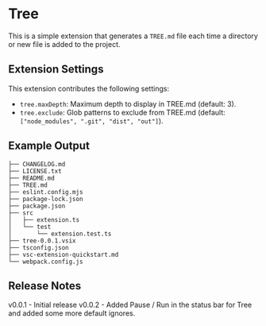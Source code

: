 # Tree

This is a simple extension that generates a `TREE.md` file each time a directory or new file is added to the project.

## Extension Settings

This extension contributes the following settings:

* `tree.maxDepth`: Maximum depth to display in TREE.md (default: 3).
* `tree.exclude`: Glob patterns to exclude from TREE.md (default: `["node_modules", ".git", "dist", "out"]`).


## Example Output

```
├── CHANGELOG.md
├── LICENSE.txt
├── README.md
├── TREE.md
├── eslint.config.mjs
├── package-lock.json
├── package.json
├── src
│   ├── extension.ts
│   └── test
│       └── extension.test.ts
├── tree-0.0.1.vsix
├── tsconfig.json
├── vsc-extension-quickstart.md
└── webpack.config.js
```


## Release Notes
v0.0.1 - Initial release
v0.0.2 - Added Pause / Run in the status bar for Tree and added some more default ignores.

